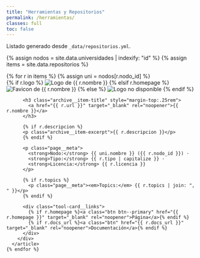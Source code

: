 ```yaml
---
title: "Herramientas y Repositorios"
permalink: /herramientas/
classes: full
toc: false
---
```


<p>Listado generado desde <code>_data/repositorios.yml</code>.</p>

{% assign nodos = site.data.universidades | indexify: "id" %}
{% assign items = site.data.repositorios %}

<div class="entries-grid tools-grid">
  <div class="grid__wrapper">
    {% for r in items %}
      {% assign uni = nodos[r.nodo_id] %}
      <article class="grid__item">
        <div class="archive__item tool-card">
          <div class="tool-card__media">
            {% if r.logo %}
              <img src="{{ r.logo | relative_url }}" alt="Logo de {{ r.nombre }}" loading="lazy">
            {% elsif r.homepage %}
              <img src="https://www.google.com/s2/favicons?domain={{ r.homepage | uri_escape }}&sz=128"
                   alt="Favicon de {{ r.nombre }}" loading="lazy">
            {% else %}
              <img src="{{ '/assets/images/herramientas/default.png' | relative_url }}"
                   alt="Logo no disponible" loading="lazy">
            {% endif %}
          </div>

          <h3 class="archive__item-title" style="margin-top:.25rem">
            <a href="{{ r.url }}" target="_blank" rel="noopener">{{ r.nombre }}</a>
          </h3>

          {% if r.descripcion %}
          <p class="archive__item-excerpt">{{ r.descripcion }}</p>
          {% endif %}

          <p class="page__meta">
            <strong>Nodo:</strong> {{ uni.nombre }} ({{ r.nodo_id }}) ·
            <strong>Tipo:</strong> {{ r.tipo | capitalize }} ·
            <strong>Licencia:</strong> {{ r.licencia }}
          </p>

          {% if r.topics %}
            <p class="page__meta"><em>Topics:</em> {{ r.topics | join: ", " }}</p>
          {% endif %}

          <div class="tool-card__links">
            {% if r.homepage %}<a class="btn btn--primary" href="{{ r.homepage }}" target="_blank" rel="noopener">Página</a>{% endif %}
            {% if r.docs_url %}<a class="btn" href="{{ r.docs_url }}" target="_blank" rel="noopener">Documentación</a>{% endif %}
          </div>
        </div>
      </article>
    {% endfor %}
  </div>
</div>
